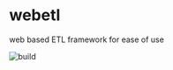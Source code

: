# webetl
web based ETL framework for ease of use


![build](https://github.com/jseitter/webetl/actions/workflows/build.yml/badge.svg)

